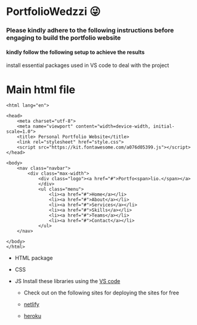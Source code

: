 # PortfolioWedzzi 😜

<h3> Please kindly adhere to the following instructions before engaging to build the portfolio website</h3>

#### kindly follow the following setup to achieve the results
<p> install essential packages used in VS code to deal with the project</p>


# Main html file
``` <!DOCTYPE html>
<html lang="en">

<head>
    <meta charset="utf-8">
    <meta name="viewport" content="width=device-width, initial-scale=1.0">
    <title> Personal Portfolio Website</title>
    <link rel="stylesheet" href="style.css">
    <script src="https://kit.fontawesome.com/a076d05399.js"></script>
</head>

<body>
    <nav class="navbar">
        <div class="max-width">
            <div class="logo"><a href="#">Portfo<span>lio.</span></a>
            </div>
            <ul class="menu">
                <li><a href="#">Home</a></li>
                <li><a href="#">About</a></li>
                <li><a href="#">Services</a></li>
                <li><a href="#">Skills</a></li>
                <li><a href="#">Teams</a></li>
                <li><a href="#">Contact</a></li>
            </ul>
    </nav>

</body>
</html>
```

- HTML package
- CSS
- JS
  Install  these libraries using the [VS code](https://www.mytecbits.com/internet/python/installing-python-packages)
  
  - Check out on  the following sites for deploying the sites for free
  
  - [netlify](https://app.netlify.com/?_ga=2.3957683.284505804.1636893650-519112266.1636793093)
  - [heroku](https://dashboard.heroku.com/apps)

